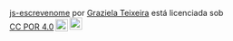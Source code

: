 <p xmlns:cc="http://creativecommons.org/ns#" xmlns:dct="http://purl.org/dc/terms/"><a property="dct:title" rel="cc :attributionURL" href="https://gra0te.github.io/js-escrevenome/">js-escrevenome</a> por <a rel="cc:attributionURL dct:creator" property="cc:attributionName" href ="https://github.com/gra0te">Graziela Teixeira</a> está licenciada sob <a href="https://creativecommons.org/licenses/by/4.0/?ref=chooser-v1" target= "_blank" rel="license noopener noreferrer" style="display:inline-block;">CC POR 4.0<img style="height:22px!important;margin-left:3px;vertical-align:text-bottom;" src="https://mirrors.creativecommons.org/presskit/icons/cc.svg?ref=chooser-v1" alt=""><img style="height:22px!important;margin-left:3px;vertical -align:texto inferior;" src="https://mirrors.creativecommons.org/presskit/icons/by.svg?ref=chooser-v1" alt=""></a></p>
